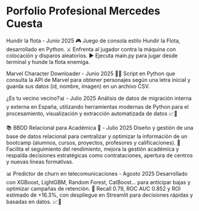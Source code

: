 # Porfolio Profesional Mercedes Cuesta
Hundir la flota - Junio 2025
🎮 Juego de consola estilo Hundir la Flota, desarrollado en Python.
⚔️ Enfrenta al jugador contra la máquina con colocación y disparos aleatorios.
▶️ Ejecuta main.py para jugar desde terminal y hunde la flota enemiga.

Marvel Character Downloader - Junio 2025
🦸‍♂️ Script en Python que consulta la API de Marvel para obtener personajes según una letra inicial y guarda sus datos (id, nombre, imagen) en un archivo CSV.

¿Es tu vecino vecino?📊 - Julio 2025
Análisis de datos de migración interna y externa en España, utilizando herramientas modernas de Python para el procesamiento, visualización y extracción automatizada de datos 📈🧪

📚 BBDD Relacional para Académica 💾 - Julio 2025
Diseño y gestión de una base de datos relacional para centralizar y optimizar la información de un bootcamp (alumnos, cursos, proyectos, profesores y calificaciones). 🚀 Facilita el seguimiento del rendimiento, mejora la gestión académica y respalda decisiones estratégicas como contrataciones, apertura de centros y nuevas líneas formativas.

📊 Predictor de churn en telecomunicaciones - Agosto 2025
Desarrollado con XGBoost, LightGBM, Random Forest, CatBoost... para anticipar bajas y optimizar campañas de retención. 🎯 Recall 0.79, ROC AUC 0.852 y ROI estimado de +16.3%, con despliegue en Streamlit para decisiones rápidas y basadas en datos. 📈🤖
